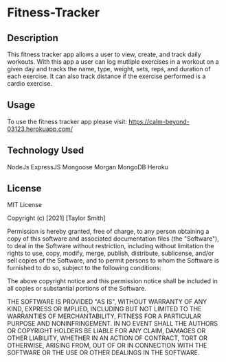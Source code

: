 # Fitness-Tracker

## Description
This fitness tracker app allows a user to view, create, and track daily workouts. With this app a user can log mutliple exercises in a workout on a given day and tracks the name, type, weight, sets, reps, and duration of each exercise. It can also track distance if the exercise performed is a cardio exercise. 

## Usage
To use the fitness tracker app please visit: https://calm-beyond-03123.herokuapp.com/

## Technology Used
NodeJs
ExpressJS
Mongoose
Morgan
MongoDB
Heroku

## License
MIT License

Copyright (c) [2021] [Taylor Smith]

Permission is hereby granted, free of charge, to any person obtaining a copy of this software and associated documentation files (the "Software"), to deal in the Software without restriction, including without limitation the rights to use, copy, modify, merge, publish, distribute, sublicense, and/or sell copies of the Software, and to permit persons to whom the Software is furnished to do so, subject to the following conditions:

The above copyright notice and this permission notice shall be included in all copies or substantial portions of the Software.

THE SOFTWARE IS PROVIDED "AS IS", WITHOUT WARRANTY OF ANY KIND, EXPRESS OR IMPLIED, INCLUDING BUT NOT LIMITED TO THE WARRANTIES OF MERCHANTABILITY, FITNESS FOR A PARTICULAR PURPOSE AND NONINFRINGEMENT. IN NO EVENT SHALL THE AUTHORS OR COPYRIGHT HOLDERS BE LIABLE FOR ANY CLAIM, DAMAGES OR OTHER LIABILITY, WHETHER IN AN ACTION OF CONTRACT, TORT OR OTHERWISE, ARISING FROM, OUT OF OR IN CONNECTION WITH THE SOFTWARE OR THE USE OR OTHER DEALINGS IN THE SOFTWARE.

